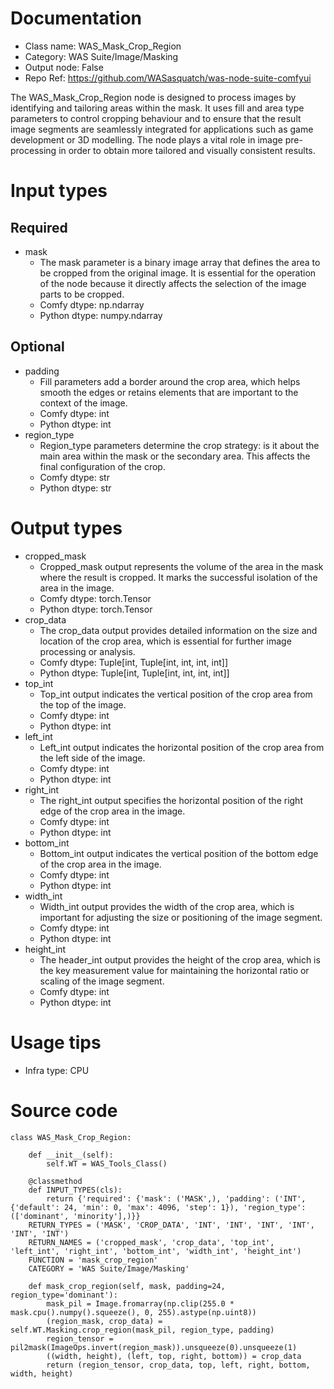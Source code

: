 # Documentation
- Class name: WAS_Mask_Crop_Region
- Category: WAS Suite/Image/Masking
- Output node: False
- Repo Ref: https://github.com/WASasquatch/was-node-suite-comfyui

The WAS_Mask_Crop_Region node is designed to process images by identifying and tailoring areas within the mask. It uses fill and area type parameters to control cropping behaviour and to ensure that the result image segments are seamlessly integrated for applications such as game development or 3D modelling. The node plays a vital role in image pre-processing in order to obtain more tailored and visually consistent results.

# Input types
## Required
- mask
    - The mask parameter is a binary image array that defines the area to be cropped from the original image. It is essential for the operation of the node because it directly affects the selection of the image parts to be cropped.
    - Comfy dtype: np.ndarray
    - Python dtype: numpy.ndarray
## Optional
- padding
    - Fill parameters add a border around the crop area, which helps smooth the edges or retains elements that are important to the context of the image.
    - Comfy dtype: int
    - Python dtype: int
- region_type
    - Region_type parameters determine the crop strategy: is it about the main area within the mask or the secondary area. This affects the final configuration of the crop.
    - Comfy dtype: str
    - Python dtype: str

# Output types
- cropped_mask
    - Cropped_mask output represents the volume of the area in the mask where the result is cropped. It marks the successful isolation of the area in the image.
    - Comfy dtype: torch.Tensor
    - Python dtype: torch.Tensor
- crop_data
    - The crop_data output provides detailed information on the size and location of the crop area, which is essential for further image processing or analysis.
    - Comfy dtype: Tuple[int, Tuple[int, int, int, int]]
    - Python dtype: Tuple[int, Tuple[int, int, int, int]]
- top_int
    - Top_int output indicates the vertical position of the crop area from the top of the image.
    - Comfy dtype: int
    - Python dtype: int
- left_int
    - Left_int output indicates the horizontal position of the crop area from the left side of the image.
    - Comfy dtype: int
    - Python dtype: int
- right_int
    - The right_int output specifies the horizontal position of the right edge of the crop area in the image.
    - Comfy dtype: int
    - Python dtype: int
- bottom_int
    - Bottom_int output indicates the vertical position of the bottom edge of the crop area in the image.
    - Comfy dtype: int
    - Python dtype: int
- width_int
    - Width_int output provides the width of the crop area, which is important for adjusting the size or positioning of the image segment.
    - Comfy dtype: int
    - Python dtype: int
- height_int
    - The header_int output provides the height of the crop area, which is the key measurement value for maintaining the horizontal ratio or scaling of the image segment.
    - Comfy dtype: int
    - Python dtype: int

# Usage tips
- Infra type: CPU

# Source code
```
class WAS_Mask_Crop_Region:

    def __init__(self):
        self.WT = WAS_Tools_Class()

    @classmethod
    def INPUT_TYPES(cls):
        return {'required': {'mask': ('MASK',), 'padding': ('INT', {'default': 24, 'min': 0, 'max': 4096, 'step': 1}), 'region_type': (['dominant', 'minority'],)}}
    RETURN_TYPES = ('MASK', 'CROP_DATA', 'INT', 'INT', 'INT', 'INT', 'INT', 'INT')
    RETURN_NAMES = ('cropped_mask', 'crop_data', 'top_int', 'left_int', 'right_int', 'bottom_int', 'width_int', 'height_int')
    FUNCTION = 'mask_crop_region'
    CATEGORY = 'WAS Suite/Image/Masking'

    def mask_crop_region(self, mask, padding=24, region_type='dominant'):
        mask_pil = Image.fromarray(np.clip(255.0 * mask.cpu().numpy().squeeze(), 0, 255).astype(np.uint8))
        (region_mask, crop_data) = self.WT.Masking.crop_region(mask_pil, region_type, padding)
        region_tensor = pil2mask(ImageOps.invert(region_mask)).unsqueeze(0).unsqueeze(1)
        ((width, height), (left, top, right, bottom)) = crop_data
        return (region_tensor, crop_data, top, left, right, bottom, width, height)
```